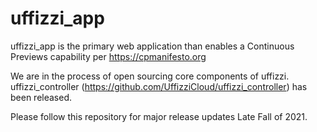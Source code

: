 # uffizzi_app
uffizzi_app is the primary web application than enables a Continuous Previews capability per https://cpmanifesto.org 

We are in the process of open sourcing core components of uffizzi. uffizzi_controller (https://github.com/UffizziCloud/uffizzi_controller) has been released.

Please follow this repository for major release updates Late Fall of 2021.
